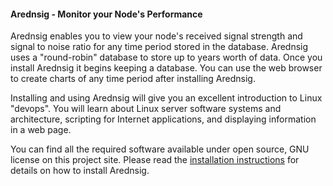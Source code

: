 <html>
<body>
<h4>Arednsig - Monitor your Node's Performance</h4>
<p>
Arednsig enables you to view your node's received signal strength and signal to noise ratio for any time period stored in the database.  Arednsig uses a "round-robin" database to store up to years worth of data.  Once you install Arednsig it begins keeping a database.  You can use the web browser to create charts of any time period after installing Arednsig.
</p>
<p>
Installing and using Arednsig will give you an excellent introduction to Linux "devops".  You will learn about Linux server software systems and architecture, scripting for Internet applications, and displaying information in a web page.
</p>
<p>
You can find all the required software available under open source, GNU license on this project site.  Please read the
 <a href="arednsig_installation.pdf">installation instructions</a> for details on how to install Arednsig.
</p>
</body>
</html>
